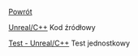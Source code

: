 [Powrót](../README.md)<br />
 
 
[Unreal/C++](https://github.com/grzedzicki/HeatTransferUE5/tree/main/ThreadCalculations/Unreal%20C%2B%2B) Kod źródłowy

[Test - Unreal/C++](https://github.com/grzedzicki/HeatTransferUE5/blob/main/ThreadCalculations/Unreal%20C%2B%2B/Tests/ThreadCalculationsTest.cpp) Test jednostkowy

